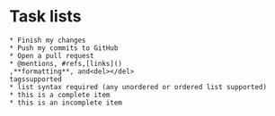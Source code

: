 # Task lists

    * Finish my changes 
    * Push my commits to GitHub 
    * Open a pull request 
    * @mentions, #refs,[links]()
    ,**formatting**, and<del></del>
    tagssupported
    * list syntax required (any unordered or ordered list supported) 
    * this is a complete item 
    * this is an incomplete item 

